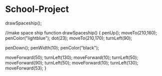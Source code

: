# School-Project
drawSpaceship();

//make space ship 
function drawSpaceship() {
  penUp();
  moveTo(210,160);
  penColor("lightblue");
  dot(23);
  moveTo(210,170);
  turnLeft(90);
  
  penDown();
  penWidth(10);
  penColor("black");
 
  moveForward(50);
  turnLeft(130);
  moveForward(10);
  turnLeft(50);
  moveForward(90);
  turnLeft(50);
  moveForward(10);
  turnLeft(130);
  moveForward(53);
}


